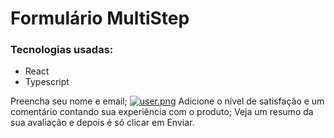 # Formulário MultiStep

### Tecnologias usadas:

- React
- Typescript

Preencha seu nome e email;
[![user.png](https://i.postimg.cc/hv39JwMt/user.png)](https://postimg.cc/SYCX3gwB)
Adicione o nível de satisfação e um comentário contando sua experiência com o produto;
Veja um resumo da sua avaliação e depois é só clicar em Enviar.
